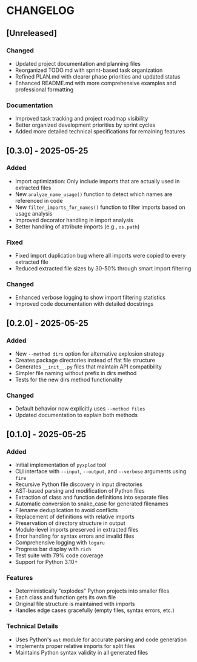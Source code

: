 # CHANGELOG

## [Unreleased]

### Changed
- Updated project documentation and planning files
- Reorganized TODO.md with sprint-based task organization  
- Refined PLAN.md with clearer phase priorities and updated status
- Enhanced README.md with more comprehensive examples and professional formatting

### Documentation
- Improved task tracking and project roadmap visibility
- Better organized development priorities by sprint cycles
- Added more detailed technical specifications for remaining features

## [0.3.0] - 2025-05-25

### Added
- Import optimization: Only include imports that are actually used in extracted files
- New `analyze_name_usage()` function to detect which names are referenced in code
- New `filter_imports_for_names()` function to filter imports based on usage analysis
- Improved decorator handling in import analysis
- Better handling of attribute imports (e.g., `os.path`)

### Fixed
- Fixed import duplication bug where all imports were copied to every extracted file
- Reduced extracted file sizes by 30-50% through smart import filtering

### Changed
- Enhanced verbose logging to show import filtering statistics
- Improved code documentation with detailed docstrings

## [0.2.0] - 2025-05-25

### Added
- New `--method dirs` option for alternative explosion strategy
- Creates package directories instead of flat file structure
- Generates `__init__.py` files that maintain API compatibility
- Simpler file naming without prefix in dirs method
- Tests for the new dirs method functionality

### Changed
- Default behavior now explicitly uses `--method files`
- Updated documentation to explain both methods

## [0.1.0] - 2025-05-25

### Added
- Initial implementation of `pyxplod` tool
- CLI interface with `--input`, `--output`, and `--verbose` arguments using `fire`
- Recursive Python file discovery in input directories
- AST-based parsing and modification of Python files
- Extraction of class and function definitions into separate files
- Automatic conversion to snake_case for generated filenames
- Filename deduplication to avoid conflicts
- Replacement of definitions with relative imports
- Preservation of directory structure in output
- Module-level imports preserved in extracted files
- Error handling for syntax errors and invalid files
- Comprehensive logging with `loguru`
- Progress bar display with `rich`
- Test suite with 79% code coverage
- Support for Python 3.10+

### Features
- Deterministically "explodes" Python projects into smaller files
- Each class and function gets its own file
- Original file structure is maintained with imports
- Handles edge cases gracefully (empty files, syntax errors, etc.)

### Technical Details
- Uses Python's `ast` module for accurate parsing and code generation
- Implements proper relative imports for split files
- Maintains Python syntax validity in all generated files